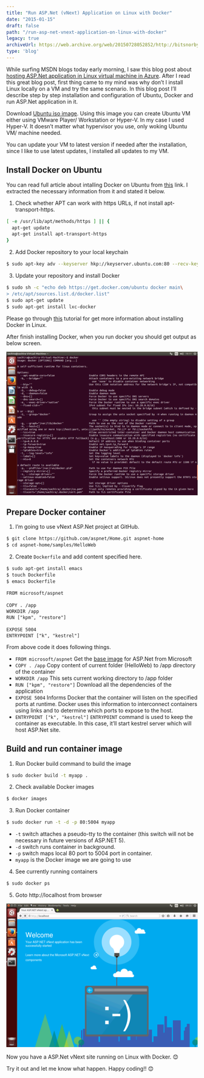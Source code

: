```yaml
---
title: "Run ASP.Net (vNext) Application on Linux with Docker"
date: "2015-01-15"
draft: false
path: "/run-asp-net-vnext-application-on-linux-with-docker"
legacy: true
archiveUrl: https://web.archive.org/web/20150728052852/http://bitsnorbytes.com/2015/01/run-asp-net-vnext-application-on-linux-with-docker/
type: 'blog'
---
```


While surfing MSDN blogs today early morning, I saw this blog post about [hosting ASP.Net application in Linux virtual machine in Azure](https://devblogs.microsoft.com/aspnet/running-asp-net-5-applications-in-linux-containers-with-docker/). After I read this great blog post, first thing came to my mind was why don’t I install Linux locally on a VM and try the same scenario. In this blog post I’ll describe step by step installation and configuration of Ubuntu, Docker and run ASP.Net application in it.

Download [Ubuntu iso image](https://web.archive.org/web/20150729011659/http://www.ubuntu.com/download/desktop/install-ubuntu-desktop). Using this image you can create Ubuntu VM either using VMware Player/ Workstation or Hyper-V. In my case I used Hyper-V. It doesn’t matter what hypervisor you use, only woking Ubuntu VM/ machine needed.

You can update your VM to latest version if needed after the installation, since I like to use latest updates, I installed all updates to my VM.

## Install Docker on Ubuntu

You can read full article about intalling Docker on Ubuntu from [this](https://web.archive.org/web/20150728052852/https://docs.docker.com/installation/ubuntulinux/) link. I extracted the necessary information from it and stated it below.

1. Check whether APT can work with https URLs, if not install apt-transport-https.

```bash
[ -e /usr/lib/apt/methods/https ] || {
  apt-get update
  apt-get install apt-transport-https
}
```

2. Add Docker repository to your local keychain

```bash
$ sudo apt-key adv --keyserver hkp://keyserver.ubuntu.com:80 --recv-keys 36A1D7869245C8950F966E92D8576A8BA88D21E9
```

3. Update your repository and install Docker

```bash
$ sudo sh -c "echo deb https://get.docker.com/ubuntu docker main\
> /etc/apt/sources.list.d/docker.list"
$ sudo apt-get update
$ sudo apt-get install lxc-docker
```

Please go through [this](https://web.archive.org/web/20150728052852/https://docs.docker.com/installation/ubuntulinux/) tutorial for get more information about installing Docker in Linux.

After finish installing Docker, when you run docker you should get output as below screen.

![docker](Untitled-1024x768.png)

## Prepare Docker container

1. I’m going to use vNext ASP.Net project at GitHub.

```bash
$ git clone https://github.com/aspnet/Home.git aspnet-home
$ cd aspnet-home/samples/HelloWeb
```

2. Create `Dockerfile` and add content specified here.

```bash
$ sudo apt-get install emacs
$ touch Dockerfile
$ emacs Dockerfile
```

```docker
FROM microsoft/aspnet

COPY . /app
WORKDIR /app
RUN ["kpm", "restore"]

EXPOSE 5004
ENTRYPOINT ["k", "kestrel"]
```

From above code it does following things.

- `FROM microsoft/aspnet` Get the [base image](https://web.archive.org/web/20150728052852/http://registry.hub.docker.com/u/microsoft/aspnet/) for ASP.Net from Microsoft
- `COPY . /app`  Copy content of current folder (HelloWeb) to /app directory of the container
- `WORKDIR /app` This sets current working directory to /app folder
- `RUN ["kpm", "restore"]` Download all the dependencies of the application
- `EXPOSE 5004` Informs Docker that the container will listen on the specified ports at runtime. Docker uses this information to interconnect containers using links and to determine which ports to expose to the host.
- `ENTRYPOINT ["k", "kestrel"]` `ENTRYPOINT` command is used to keep the container as executable. In this case, it’ll start kestrel server which will host ASP.Net site.

## Build and run container image

1. Run Docker build command to build the image

```bash
$ sudo docker build -t myapp .
```

2. Check available Docker images

```bash
$ docker images
```

3. Run Docker container

```bash
$ sudo docker run -t -d -p 80:5004 myapp
```

- `-t` switch attaches a pseudo-tty to the container (this switch will not be necessary in future versions of ASP.NET 5).
- `-d` switch runs container in background.
- `-p` switch maps local 80 port to 5004 port in container.
- `myapp` is the Docker image we are going to use

4. See currently running containers

```bash
$ sudo docker ps
```

5. Goto http://localhost from browser

![app](linux-local-asp-site-screen-1024x768.png)

Now you have a ASP.Net vNext site running on Linux with Docker. 😊

Try it out and let me know what happen. Happy coding!! 😊
